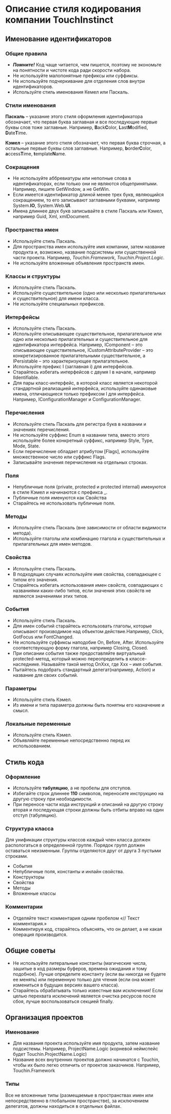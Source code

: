 # Описание стиля кодирования компании TouchInstinct

## Именование идентификаторов

### Общие правила
* ***Помните!*** Код чаще читается, чем пишется, поэтому не экономьте на понятности и чистоте кода ради скорости набора. 
* Не используйте малопонятные префиксы или суффиксы. 
* Не используйте подчеркивание для отделения слов внутри идентификаторов. 
* Используйте стиль именования Кемел или Паскаль.

### Стили именования
**Паскаль** – указание этого стиля оформления идентификатора обозначает, что первая буква заглавная и все последующие первые буквы слов тоже заглавные. Например, **B**ack**C**olor, **L**ast**M**odified, **D**ate**T**ime.

**Кэмел** – указание этого стиля обозначает, что первая буква строчная, а остальные первые буквы слов заглавные. Например, **b**order**C**olor, **a**ccess**T**ime, **t**emplate**N**ame.

### Сокращения
* Не используйте аббревиатуры или неполные слова в идентификаторах, если только они не являются общепринятыми. Например, пишите GetWindow, а не GetWin.
* Если имеется идентификатор длиной менее трех букв, являющийся сокращением, то его записывают заглавными буквами, например System.**IO**, System.Web.**UI**.
* Имена длиннее двух букв записывайте в стиле Паскаль или Кэмел, например Guid, Xml, xmlDocument.

### Пространства имен
* Используйте стиль Паскаль.
* Для пространства имен используйте имя компании, затем название продукта и, возможно, название подсистемы или существенной части проекта. Например, *Touchin.Framework*, *Touchin.Project.Logic*.
* Не используйте вложенные объявления пространств имен. 

### Классы и структуры
* Используйте стиль Паскаль. 
* Используйте существительное (одно или несколько прилагательных и существительное) для имени класса.
* Не используйте специальных префиксов. 


### Интерфейсы
* Используйте стиль Паскаль.
* Используйте описывающее существительное, прилагательное или одно или несколько прилагательных и существительное для идентификатора интерфейса. Например, IComponent – это описывающее существительное, ICustomAttributeProvider – это конкретизированное прилагательными существительное, а IPersistable – это характеризующее прилагательное.
* Используйте префикс I (заглавная i) для интерфейсов. 
* Старайтесь избегать интерфейсов с двумя I в начале, например IIdentifiable.
* Для пары класс-интерфейс, в которой класс является некоторой стандартной реализацией интерфейса, используйте одинаковые имена, отличающиеся только префиксом I для интерфейса. Например, IConfigurationManager и ConfigurationManager.


### Перечисления
* Используйте стиль Паскаль для регистра букв в названии и значениях перечисления.
* Не используйте суффикс Enum в названии типа, вместо этого используйте более конкретный суффикс, например Style, Type, Mode, State. 
* Если перечисление обладает атрибутом [Flags], используйте множественное число или суффикс Flags.
* Записывайте значения перечисления на отдельных строках.

### Поля
* Непубличные поля (private, protected и protected internal) именуются в стиле Кэмел и начинаются с префикса _.
* Публичные поля именуются как Свойства
* Старайтесь не использовать публичные поля. 


### Методы
* Используйте стиль Паскаль (вне зависимости от области видимости метода).
* Используйте глаголы или комбинацию глагола и существительных и прилагательных для имен методов.


### Свойства
* Используйте стиль Паскаль.
* В подходящих случаях используйте имя свойства, совпадающее с типом его значения.
* Старайтесь избегать использования имен свойств, совпадающих с названиями каких-либо типов, если значения этих свойств не являются значениями этих типов. 


### События
* Используйте стиль Паскаль.
* Для имен событий старайтесь использовать глаголы, которые описывают производимое над объектом действие.Например, Click, GotFocus или FontChanged.
* Не используйте суффиксы наподобие On, Before, After. Используйте соответствующую форму глагола, например Closing, Closed.
* При описании события также предоставляйте виртуальный protected-метод, который можно переопределить в классе-наследнике. Называйте такой метод OnXxx, где Xxx – имя события.
* Пытайтесь подобрать стандартный делегат(например, Action<T>) и название для своих событий.


### Параметры
* Используйте стиль Кэмел.
* Из имени и типа параметра должны быть понятны его назначение и смысл.

### Локальные переменные
* Используйте стиль Кэмел.
* Объявляйте переменные непосредственно перед их использованием.


## Стиль кода
### Оформление
* Используйте **табуляцию**, а не пробелы для отступов.
* Избегайте строк длиннее **110** символов, переносите инструкцию на другую строку при необходимости.
* При переносе части кода инструкций и описаний на другую строку вторая и последующая строки должны быть отбиты вправо на один отступ (табуляцию).

### Структура класса
Для унификации структуры классов каждый член класса должен распологаться в определенной группе. Порядок групп должен оставаться неизменным. Группы отделяются друг от друга 3 пустыми строками.
* События 
* Непубличные поля, константы и инлайн свойства.
* Конструкторы
* Свойства
* Методы
* Вложенные классы

### Комментарии
* Отделяйте текст комментария одним пробелом «// Текст комментария.»
* Комментируя код, старайтесь объяснять, что он делает, а не какая операция производится.


## Общие советы
* Не используйте литеральные константы (магические числа, зашитые в код размеры буферов, времена ожидания и тому подобное). Лучше определите константу (если вы никогда не будете ее менять) или переменную только для чтения (если она может измениться в будущих версиях вашего класса).
* Старайтесь обрабатывать только известные вам исключения! Если целью перехвата исключений является очистка ресурсов после сбоя, лучше воспользоваться секцией finally.

## Организация проектов
### Именование
* Для названия проекта используйте имя продукта, затем название подсистемы. Например, ProjectName.Logic (корневой неймспейс будет Touchin.ProjectName.Logic)
* Название всех внутренних проектов должно начинатся с Touchin, чтобы их было легко отличить от проектов заказчиков. Например, Touchin.Framework

### Типы
Все не вложенные типы (размещаемые в пространствах имен или непосредственно в глобальном пространстве), за исключением делегатов, должны находиться в отдельных файлах.


